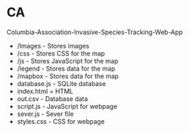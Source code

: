 # CA
Columbia-Association-Invasive-Species-Tracking-Web-App
- /Images - Stores images
- /css    - Stores CSS for the map
- /js     - Stores JavaScript for the map
- /legend - Stores data for the map
- /mapbox - Stores data for the map
- database.js - SQLite database
- index.html = HTML
- out.csv - Database data
- script.js - JavaScript for webpage
- sever.js - Sever file
- styles.css - CSS for webpage

